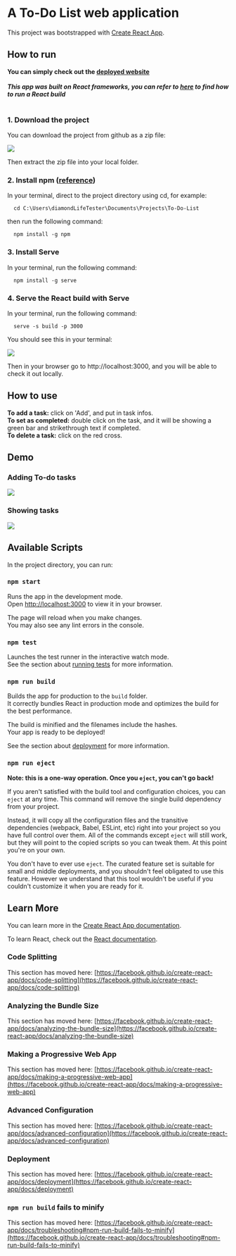 # A To-Do List web application

This project was bootstrapped with [Create React App](https://github.com/facebook/create-react-app).

## How to run
**You can simply check out the <a href="http://kusch-pc.unstc.site:20666/">deployed website</a>**
</br>
</br>
***This app was built on React frameworks, you can refer to <a href="https://www.upbeatcode.com/react/how-to-run-react-js-build-locally/">here</a> to find how to run a React build***
</br>
</br>
### 1. Download the project
You can download the project from github as a zip file:

<img src="https://user-images.githubusercontent.com/61807135/164958774-cfe27596-5477-45aa-9b30-7297a551951b.png">

Then extract the zip file into your local folder.


### 2. Install npm (<a href='https://docs.npmjs.com/downloading-and-installing-node-js-and-npm'>reference</a>)
In your terminal, direct to the project directory using cd, for example:

      cd C:\Users\diamondLifeTester\Documents\Projects\To-Do-List

then run the following command:

      npm install -g npm
      
### 3. Install Serve
In your terminal, run the following command:

      npm install -g serve
      
### 4. Serve the React build with Serve
In your terminal, run the following command:

      serve -s build -p 3000
      
You should see this in your terminal:

<img src="https://user-images.githubusercontent.com/61807135/164958836-55abe706-a291-43a7-a057-8d45c57b6732.png">

Then in your browser go to http://localhost:3000, and you will be able to check it out locally.

## How to use
**To add a task:** click on 'Add', and put in task infos.
</br>
**To set as completed:** double click on the task, and it will be showing a green bar and strikethrough text if completed.
</br>
**To delete a task:** click on the red cross.
</br>
## Demo
### Adding To-do tasks
<img src='https://user-images.githubusercontent.com/61807135/164958190-afdcb4eb-ae43-4f54-8ec5-21948916f71b.png'>

### Showing tasks
<img src='https://user-images.githubusercontent.com/61807135/164958163-4f1353c3-4efb-4859-ac73-90f2506bc7ba.png'>

## Available Scripts

In the project directory, you can run:

### `npm start`

Runs the app in the development mode.\
Open [http://localhost:3000](http://localhost:3000) to view it in your browser.

The page will reload when you make changes.\
You may also see any lint errors in the console.

### `npm test`

Launches the test runner in the interactive watch mode.\
See the section about [running tests](https://facebook.github.io/create-react-app/docs/running-tests) for more information.

### `npm run build`

Builds the app for production to the `build` folder.\
It correctly bundles React in production mode and optimizes the build for the best performance.

The build is minified and the filenames include the hashes.\
Your app is ready to be deployed!

See the section about [deployment](https://facebook.github.io/create-react-app/docs/deployment) for more information.

### `npm run eject`

**Note: this is a one-way operation. Once you `eject`, you can't go back!**

If you aren't satisfied with the build tool and configuration choices, you can `eject` at any time. This command will remove the single build dependency from your project.

Instead, it will copy all the configuration files and the transitive dependencies (webpack, Babel, ESLint, etc) right into your project so you have full control over them. All of the commands except `eject` will still work, but they will point to the copied scripts so you can tweak them. At this point you're on your own.

You don't have to ever use `eject`. The curated feature set is suitable for small and middle deployments, and you shouldn't feel obligated to use this feature. However we understand that this tool wouldn't be useful if you couldn't customize it when you are ready for it.

## Learn More

You can learn more in the [Create React App documentation](https://facebook.github.io/create-react-app/docs/getting-started).

To learn React, check out the [React documentation](https://reactjs.org/).

### Code Splitting

This section has moved here: [https://facebook.github.io/create-react-app/docs/code-splitting](https://facebook.github.io/create-react-app/docs/code-splitting)

### Analyzing the Bundle Size

This section has moved here: [https://facebook.github.io/create-react-app/docs/analyzing-the-bundle-size](https://facebook.github.io/create-react-app/docs/analyzing-the-bundle-size)

### Making a Progressive Web App

This section has moved here: [https://facebook.github.io/create-react-app/docs/making-a-progressive-web-app](https://facebook.github.io/create-react-app/docs/making-a-progressive-web-app)

### Advanced Configuration

This section has moved here: [https://facebook.github.io/create-react-app/docs/advanced-configuration](https://facebook.github.io/create-react-app/docs/advanced-configuration)

### Deployment

This section has moved here: [https://facebook.github.io/create-react-app/docs/deployment](https://facebook.github.io/create-react-app/docs/deployment)

### `npm run build` fails to minify

This section has moved here: [https://facebook.github.io/create-react-app/docs/troubleshooting#npm-run-build-fails-to-minify](https://facebook.github.io/create-react-app/docs/troubleshooting#npm-run-build-fails-to-minify)
